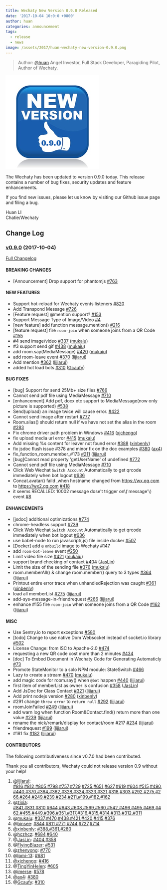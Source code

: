 ```yaml
---
title: Wechaty New Version 0.9.0 Released
date: '2017-10-04 10:0:0 +0800'
author: huan
categories: announcement
tags:
  - release
  - news
image: /assets/2017/huan-wechaty-new-version-0.9.0.png
---
```

> Author: [@huan](https://github.com/huan) Angel Investor, Full Stack Developer, Paragiding Pilot, Author of Wechaty.

![wechaty-release-0.9.0][wechaty-release-0.9.0]

The Wechaty has been updated to version 0.9.0 today. This release contains a number of bug fixes, security updates and feature enhancements.

If you find new issues, please let us know by visiting our Github issue page and filing a bug.

Huan LI  
Chatie/Wechaty

<!--more-->

## Change Log

### [v0.9.0](https://github.com/wechaty/wechaty/tree/v0.9.0) (2017-10-04)

[Full Changelog](https://github.com/wechaty/wechaty/compare/v0.8.2...v0.9.0)

#### BREAKING CHANGES

- \[Announcement\] Drop support for phantomjs [\#763](https://github.com/wechaty/wechaty/issues/763)

#### NEW FEATURES

- Support hot-reload for Wechaty events listeners [\#820](https://github.com/wechaty/wechaty/issues/820)
- Add Transpond Message [\#726](https://github.com/wechaty/wechaty/issues/726)
- \[Feature request\] @mention support? [\#153](https://github.com/wechaty/wechaty/issues/153)
- Support Message Type of Image/Video  [\#4](https://github.com/wechaty/wechaty/issues/4)
- \[new feature\] add function message.mention\(\) [\#216](https://github.com/wechaty/wechaty/issues/216)
- \[feature request\] fire `room-join` when someone joins from a QR Code [\#155](https://github.com/wechaty/wechaty/issues/155)
- \#4 send image/video [\#337](https://github.com/wechaty/wechaty/pull/337) ([mukaiu](https://github.com/mukaiu))
- \#3 support send gif [\#438](https://github.com/wechaty/wechaty/pull/438) ([mukaiu](https://github.com/mukaiu))
- add room.say\(MediaMessage\) [\#420](https://github.com/wechaty/wechaty/pull/420) ([mukaiu](https://github.com/mukaiu))
- add room-leave event [\#370](https://github.com/wechaty/wechaty/pull/370) ([lijiarui](https://github.com/lijiarui))
- Add mention [\#362](https://github.com/wechaty/wechaty/pull/362) ([lijiarui](https://github.com/lijiarui))
- added hot load bots [\#310](https://github.com/wechaty/wechaty/pull/310) ([Gcaufy](https://github.com/Gcaufy))

#### BUG FIXES

- \[bug\] Support for send 25Mb+ size files [\#766](https://github.com/wechaty/wechaty/issues/766)
- Cannot send pdf file using MediaMessage [\#710](https://github.com/wechaty/wechaty/issues/710)
- \[enhancement\] Add pdf, docx etc support to MediaMessage\(now only picture is supported\) [\#538](https://github.com/wechaty/wechaty/issues/538)
- Send\(upload\) an image twice will cause error. [\#422](https://github.com/wechaty/wechaty/issues/422)
- Cannot send image after restart [\#777](https://github.com/wechaty/wechaty/issues/777)
- Room.alias\(\) should return null if we have not set the alias in the room  [\#283](https://github.com/wechaty/wechaty/issues/283)
- Fix chrome driver path problem in Windows [\#416](https://github.com/wechaty/wechaty/pull/416) ([xjchengo](https://github.com/xjchengo))
- fix upload media url error [\#415](https://github.com/wechaty/wechaty/pull/415) ([mukaiu](https://github.com/mukaiu))
- Add missing %s content for leaver not found error [\#388](https://github.com/wechaty/wechaty/pull/388) ([xinbenlv](https://github.com/xinbenlv))
- fix jsdoc flush issue \#378 and minor fix on the doc examples [\#380](https://github.com/wechaty/wechaty/pull/380) ([ax4](https://github.com/ax4))
- fix\_function\_room.member\_\#173 [\#211](https://github.com/wechaty/wechaty/pull/211) ([lijiarui](https://github.com/lijiarui))
- \[bug\]Cannot read property 'getUserName' of undefined [\#772](https://github.com/wechaty/wechaty/issues/772)
- Cannot send pdf file using MediaMessage [\#710](https://github.com/wechaty/wechaty/issues/710)
- Click Web Wechat `Switch Account` Automatically to get qrcode immediately when bot logout [\#636](https://github.com/wechaty/wechaty/issues/636)
- Concat.avatar\(\)  faild ,when hostname changed from <https://wx.qq.com> to <https://wx2.qq.com> [\#418](https://github.com/wechaty/wechaty/issues/418)
- it seems RECALLED: 10002 message dose't trigger on\\('message'\\) event [\#8](https://github.com/wechaty/wechaty/issues/8)

#### ENHANCEMENTS

- \[jsdoc\] additional optimizations [\#774](https://github.com/wechaty/wechaty/issues/774)
- chrome-headless support [\#739](https://github.com/wechaty/wechaty/issues/739)
- Click Web Wechat `Switch Account` Automatically to get qrcode immediately when bot logout [\#636](https://github.com/wechaty/wechaty/issues/636)
- use babel-node to run javascript\(.js\) file inside docker [\#507](https://github.com/wechaty/wechaty/issues/507)
- \[Docker\] add a `onbuild` image to Wechaty [\#147](https://github.com/wechaty/wechaty/issues/147)
- add `room-bot-leave` event [\#250](https://github.com/wechaty/wechaty/issues/250)
- Limit video file size [\#421](https://github.com/wechaty/wechaty/pull/421) ([mukaiu](https://github.com/mukaiu))
- support brand checking of contact  [\#404](https://github.com/wechaty/wechaty/pull/404) ([JasLin](https://github.com/JasLin))
- Limit the size of the sending file [\#376](https://github.com/wechaty/wechaty/pull/376) ([mukaiu](https://github.com/mukaiu))
- room.memberAll\(\) & change room.member\(\) query to 3 types [\#364](https://github.com/wechaty/wechaty/pull/364) ([lijiarui](https://github.com/lijiarui))
- Printout entire error trace when unhandledRejection was caught [\#361](https://github.com/wechaty/wechaty/pull/361) ([xinbenlv](https://github.com/xinbenlv))
- load all memberList [\#275](https://github.com/wechaty/wechaty/pull/275) ([lijiarui](https://github.com/lijiarui))
- add-sys-message-in-friendrequest [\#266](https://github.com/wechaty/wechaty/pull/266) ([lijiarui](https://github.com/lijiarui))
- enhance \#155 fire `room-join` when someone joins from a QR Code [\#162](https://github.com/wechaty/wechaty/pull/162) ([lijiarui](https://github.com/lijiarui))

#### MISC

- Use Sentry.io to report exceptions [\#580](https://github.com/wechaty/wechaty/issues/580)
- \[todo\] Change to use native Dom Websocket instead of socket.io library [\#502](https://github.com/wechaty/wechaty/issues/502)
- License Change: from ISC to Apache-2.0 [\#474](https://github.com/wechaty/wechaty/issues/474)
- requesting a new QR code cost more than 2 minutes [\#434](https://github.com/wechaty/wechaty/issues/434)
- \[doc\] To Embed Document in Wechaty Code for Generating Automaticly [\#73](https://github.com/wechaty/wechaty/issues/73)
- Promote StateMonitor to a solo NPM module: StateSwitch [\#466](https://github.com/wechaty/wechaty/issues/466)
- Lazy to create a stream [\#470](https://github.com/wechaty/wechaty/pull/470) ([mukaiu](https://github.com/mukaiu))
- add magic code for room.say\(\)  when `@bot` happen [\#440](https://github.com/wechaty/wechaty/pull/440) ([lijiarui](https://github.com/lijiarui))
- first item of memberList as owner is confusion [\#358](https://github.com/wechaty/wechaty/pull/358) ([JasLin](https://github.com/JasLin))
- Add JsDoc for Class Contact [\#321](https://github.com/wechaty/wechaty/pull/321) ([lijiarui](https://github.com/lijiarui))
- Add print nodejs version [\#280](https://github.com/wechaty/wechaty/pull/280) ([xinbenlv](https://github.com/xinbenlv))
- \#291 change `throw error` to `return null` [\#292](https://github.com/wechaty/wechaty/pull/292) ([lijiarui](https://github.com/lijiarui))
- roomJoinFailed [\#249](https://github.com/wechaty/wechaty/pull/249) ([lijiarui](https://github.com/lijiarui))
- add warn log when function Room&Contact.find\(\) return more than one value [\#239](https://github.com/wechaty/wechaty/pull/239) ([lijiarui](https://github.com/lijiarui))
- rename the nick/remark/display for contact/room \#217 [\#234](https://github.com/wechaty/wechaty/pull/234) ([lijiarui](https://github.com/lijiarui))
- friendrequest [\#199](https://github.com/wechaty/wechaty/pull/199) ([lijiarui](https://github.com/lijiarui))
- \#181 fix [\#182](https://github.com/wechaty/wechaty/pull/182) ([lijiarui](https://github.com/lijiarui))

#### CONTRIBUTORS

The following contributiveness since v0.7.0 had been contributed.

Thank you all contributors, Wechaty could not release version 0.9 without your help!

1. @[lijiarui](https://github.com/lijiarui): [\#816](https://github.com/wechaty/wechaty/pull/816),[\#812](https://github.com/wechaty/wechaty/pull/812),[\#805](https://github.com/wechaty/wechaty/pull/805),[\#798](https://github.com/wechaty/wechaty/pull/798),[\#757](https://github.com/wechaty/wechaty/pull/757),[\#729](https://github.com/wechaty/wechaty/pull/729),[\#725](https://github.com/wechaty/wechaty/pull/725),[\#651](https://github.com/wechaty/wechaty/pull/651),[\#627](https://github.com/wechaty/wechaty/pull/627),[\#619](https://github.com/wechaty/wechaty/pull/619),[\#604](https://github.com/wechaty/wechaty/pull/604),[\#515](https://github.com/wechaty/wechaty/pull/515),[\#490](https://github.com/wechaty/wechaty/pull/490),[\#440](https://github.com/wechaty/wechaty/pull/440),[\#370](https://github.com/wechaty/wechaty/pull/370),[\#364](https://github.com/wechaty/wechaty/pull/364),[\#362](https://github.com/wechaty/wechaty/pull/362),[\#328](https://github.com/wechaty/wechaty/pull/328),[\#324](https://github.com/wechaty/wechaty/pull/324),[\#323](https://github.com/wechaty/wechaty/pull/323),[\#321](https://github.com/wechaty/wechaty/pull/321),[\#318](https://github.com/wechaty/wechaty/pull/318),[\#303](https://github.com/wechaty/wechaty/pull/303),[\#292](https://github.com/wechaty/wechaty/pull/292),[\#275](https://github.com/wechaty/wechaty/pull/275),[\#266](https://github.com/wechaty/wechaty/pull/266),[\#264](https://github.com/wechaty/wechaty/pull/264),[\#249](https://github.com/wechaty/wechaty/pull/249),[\#239](https://github.com/wechaty/wechaty/pull/239),[\#234](https://github.com/wechaty/wechaty/pull/234),[\#211](https://github.com/wechaty/wechaty/pull/211),[\#199](https://github.com/wechaty/wechaty/pull/199),[\#182](https://github.com/wechaty/wechaty/pull/182),[\#162](https://github.com/wechaty/wechaty/pull/162)
1. @[zixia](https://github.com/huan): [\#841](https://github.com/wechaty/wechaty/pull/841),[\#831](https://github.com/wechaty/wechaty/pull/831),[\#810](https://github.com/wechaty/wechaty/pull/810),[\#644](https://github.com/wechaty/wechaty/pull/644),[\#643](https://github.com/wechaty/wechaty/pull/643),[\#608](https://github.com/wechaty/wechaty/pull/608),[\#569](https://github.com/wechaty/wechaty/pull/569),[\#560](https://github.com/wechaty/wechaty/pull/560),[\#542](https://github.com/wechaty/wechaty/pull/542),[\#496](https://github.com/wechaty/wechaty/pull/496),[\#495](https://github.com/wechaty/wechaty/pull/495),[\#469](https://github.com/wechaty/wechaty/pull/469),[\#462](https://github.com/wechaty/wechaty/pull/462),[\#455](https://github.com/wechaty/wechaty/pull/455),[\#449](https://github.com/wechaty/wechaty/pull/449),[\#396](https://github.com/wechaty/wechaty/pull/396),[\#351](https://github.com/wechaty/wechaty/pull/351),[\#317](https://github.com/wechaty/wechaty/pull/317),[\#316](https://github.com/wechaty/wechaty/pull/316),[\#315](https://github.com/wechaty/wechaty/pull/315),[\#314](https://github.com/wechaty/wechaty/pull/314),[\#313](https://github.com/wechaty/wechaty/pull/313),[\#312](https://github.com/wechaty/wechaty/pull/312),[\#311](https://github.com/wechaty/wechaty/pull/311)
1. @[mukaiu](https://github.com/mukaiu): [\#337](https://github.com/wechaty/wechaty/pull/337),[\#470](https://github.com/wechaty/wechaty/pull/470),[\#438](https://github.com/wechaty/wechaty/pull/438),[\#421](https://github.com/wechaty/wechaty/pull/421),[\#420](https://github.com/wechaty/wechaty/pull/420),[\#415](https://github.com/wechaty/wechaty/pull/415),[\#376](https://github.com/wechaty/wechaty/pull/376)
1. @[binsee](https://github.com/binsee): [\#844](https://github.com/wechaty/wechaty/pull/844),[\#811](https://github.com/wechaty/wechaty/pull/811),[\#771](https://github.com/wechaty/wechaty/pull/771),[\#744](https://github.com/wechaty/wechaty/pull/744),[\#727](https://github.com/wechaty/wechaty/pull/727),[\#714](https://github.com/wechaty/wechaty/pull/714)
1. @[xinbenlv](https://github.com/xinbenlv): [\#388](https://github.com/wechaty/wechaty/pull/388),[\#361](https://github.com/wechaty/wechaty/pull/361),[\#280](https://github.com/wechaty/wechaty/pull/280)
1. @[hczhcz](https://github.com/hczhcz): [\#684](https://github.com/wechaty/wechaty/pull/684),[\#640](https://github.com/wechaty/wechaty/pull/640)
1. @[JasLin](https://github.com/JasLin): [\#404](https://github.com/wechaty/wechaty/pull/404),[\#358](https://github.com/wechaty/wechaty/pull/358)
1. @[FlyingBlazer](https://github.com/FlyingBlazer): [\#531](https://github.com/wechaty/wechaty/pull/531)
1. @[zhenyong](https://github.com/zhenyong): [\#770](https://github.com/wechaty/wechaty/pull/770)
1. @[lpmi-13](https://github.com/lpmi-13): [\#681](https://github.com/wechaty/wechaty/pull/681)
1. @[xjchengo](https://github.com/xjchengo): [\#416](https://github.com/wechaty/wechaty/pull/416)
1. @[TingYinHelen](https://github.com/TingYinHelen): [\#605](https://github.com/wechaty/wechaty/pull/605)
1. @[imerse](https://github.com/imerse): [\#578](https://github.com/wechaty/wechaty/pull/578)
1. @[ax4](https://github.com/ax4): [\#380](https://github.com/wechaty/wechaty/pull/380)
1. @[Gcaufy](https://github.com/Gcaufy): [\#310](https://github.com/wechaty/wechaty/pull/310)

[wechaty-release-0.9.0]: /assets/2017/huan-wechaty-new-version-0.9.0.png
